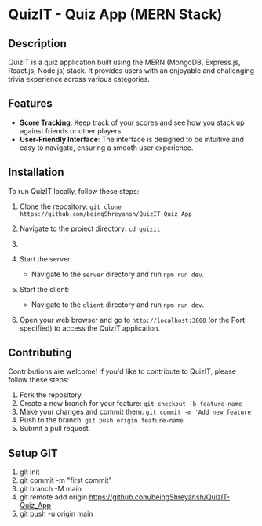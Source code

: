 # QuizIT - Quiz App (MERN Stack)

## Description
QuizIT is a quiz application built using the MERN (MongoDB, Express.js, React.js, Node.js) stack. It provides users with an enjoyable and challenging trivia experience across various categories.

## Features
- **Score Tracking**: Keep track of your scores and see how you stack up against friends or other players.
- **User-Friendly Interface**: The interface is designed to be intuitive and easy to navigate, ensuring a smooth user experience.

## Installation
To run QuizIT locally, follow these steps:
1. Clone the repository: `git clone https://github.com/beingShreyansh/QuizIT-Quiz_App`
2. Navigate to the project directory: `cd quizit`
3.

4. Start the server:
   - Navigate to the `server` directory and run `npm run dev`.
5. Start the client:
   - Navigate to the `client` directory and run `npm run dev`.
6. Open your web browser and go to `http://localhost:3000` (or the Port specified) to access the QuizIT application.


## Contributing
Contributions are welcome! If you'd like to contribute to QuizIT, please follow these steps:
1. Fork the repository.
2. Create a new branch for your feature: `git checkout -b feature-name`
3. Make your changes and commit them: `git commit -m 'Add new feature'`
4. Push to the branch: `git push origin feature-name`
5. Submit a pull request.


## Setup GIT

1. git init
2. git commit -m "first commit"
3. git branch -M main
4. git remote add origin https://github.com/beingShreyansh/QuizIT-Quiz_App
5. git push -u origin main
